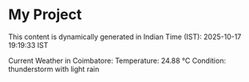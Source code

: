 # My Project

This content is dynamically generated in Indian Time (IST): 2025-10-17 19:19:33 IST


Current Weather in Coimbatore:
Temperature: 24.88 °C
Condition: thunderstorm with light rain
